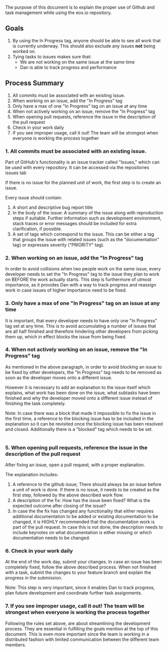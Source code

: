 
The purpose of this document is to explain the proper use of Github and task management while using the eos.io repository.

## Goals

1. By using the In Progress tag, anyone should be able to see all work that is currently underway.  This should also exclude any issues **not** being worked on.
2. Tying tasks to issues makes sure that:
    - We are not working on the same issue at the same time
    - Dan is able to track progress and performance

## Process Summary

1. All commits must be associated with an existing issue.
2. When working on an issue, add the "In Progress" tag
3. Only have a max of one "In Progress" tag on an issue at any time
4. When not actively working on an issue, remove the "In Progress" tag
5. When opening pull requests, reference the issue in the description of the pull request
6. Check in your work daily
7. If you see improper usage, call it out! The team will be strongest when everyone is working the process together

### 1. All commits must be associated with an existing issue.

Part of GitHub's functionality is an issue tracker called "Issues," which can be used with every repository. It can be accessed via the repositories issues tab

If there is no issue for the planned unit of work, the first step is to create an issue.

Every issue should contain:

1. A short and descriptive bug report title
2. In the body of the issue: A summary of the issue along with reproduction steps if suitable. Further information such as development environment, stack traces or error messages should be included for extra clarification, if possible.
3. A set of tags which correspond to the issue. This can be either a tag that groups the issue with related issues (such as the "documentation" tag) or expresses severity ("PRIORITY" tag).

### 2. When working on an issue, add the "In Progress" tag

In order to avoid collisions when two people work on the same issue, every developer needs to set the "In Progress" tag to the issue they plan to work on BEFORE the work actually starts. This step is furthermore of utmost importance, as it provides Dan with a way to track progress and reassign work in case issues of higher importance need to be fixed.

### 3. Only have a max of one "In Progress" tag on an issue at any time

It is important, that every developer needs to have only one "In Progress" tag set at any time. This is to avoid accumulating a number of issues that are all half finished and therefore hindering other developers from picking them up, which in effect blocks the issue from being fixed.

### 4. When not actively working on an issue, remove the "In Progress" tag

As mentioned in the above paragraph, in order to avoid blocking an issue to be fixed by other developers, the "In Progress" tag needs to be removed as soon as the developer moves onto a different issue.

However it is necessary to add an explanation to the issue itself which explains, what work has been done on the issue, what subtasks have been finished and why the developer moved onto a different issue instead of finishing the task completely.

Note: In case there was a block that made it impossible to fix the issue in the first time, a reference to the blocking issue has to be included in the explanation so it can be revisited once the blocking issue has been resolved and closed. Additionally there is a "blocked" tag which needs to be set.
<br/><br/>
### 5. When opening pull requests, reference the issue in the description of the pull request

After fixing an issue, open a pull request, with a proper explanation.

The explanation includes:

1. A reference to the github issue; There should always be an issue before a unit of work is done. If there is no issue, it needs to be created as the first step, followed by the above described work flow.
2. A description of the fix: How has the issue been fixed? What is the expected outcome after closing of the issue?
3. In case the the fix has changed any functionality that either requires additional documentation to be added or existing documentation to be changed, it is HIGHLY recommended that the documentation work is part of the pull request. In case this is not done, the description needs to include keynotes on what documentation is either missing or which documentation needs to be changed.

### 6. Check in your work daily

At the end of the work day, submit your changes. In case an issue has been completely fixed, follow the above described process. When not finished with a task, submit the changes to your feature branch and explain the progress in the submission.

Note: This step is very important, since it enables Dan to track progress, plan future development and coordinate further task assignments.

### 7. If you see improper usage, call it out! The team will be strongest when everyone is working the process together

Following the rules set above, are about streamlining the development process. They are essential in fulfilling the goals mention at the top of this document. This is even more important since the team is working in a distributed fashion with limited communication between the different team members.
